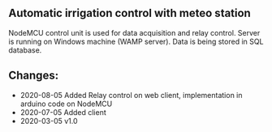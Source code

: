 ## Automatic irrigation control with meteo station
NodeMCU control unit is used for data acquisition and relay control. Server is running on Windows machine (WAMP server). Data is being stored in SQL database.
## Changes:
- 2020-08-05 Added Relay control on web client, implementation in arduino code on NodeMCU 
- 2020-07-05 Added client 
- 2020-03-05 v1.0
